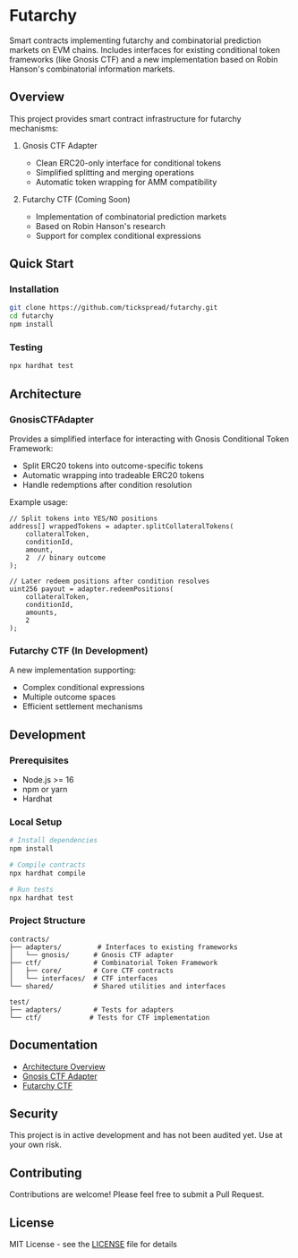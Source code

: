 # Futarchy

Smart contracts implementing futarchy and combinatorial prediction markets on EVM chains. Includes interfaces for existing conditional token frameworks (like Gnosis CTF) and a new implementation based on Robin Hanson's combinatorial information markets.

## Overview

This project provides smart contract infrastructure for futarchy mechanisms:

1. Gnosis CTF Adapter
   - Clean ERC20-only interface for conditional tokens
   - Simplified splitting and merging operations
   - Automatic token wrapping for AMM compatibility

2. Futarchy CTF (Coming Soon)
   - Implementation of combinatorial prediction markets
   - Based on Robin Hanson's research
   - Support for complex conditional expressions

## Quick Start

### Installation
```bash
git clone https://github.com/tickspread/futarchy.git
cd futarchy
npm install
```

### Testing
```bash
npx hardhat test
```

## Architecture

### GnosisCTFAdapter
Provides a simplified interface for interacting with Gnosis Conditional Token Framework:
- Split ERC20 tokens into outcome-specific tokens
- Automatic wrapping into tradeable ERC20 tokens
- Handle redemptions after condition resolution

Example usage:
```solidity
// Split tokens into YES/NO positions
address[] wrappedTokens = adapter.splitCollateralTokens(
    collateralToken,
    conditionId,
    amount,
    2  // binary outcome
);

// Later redeem positions after condition resolves
uint256 payout = adapter.redeemPositions(
    collateralToken,
    conditionId,
    amounts,
    2
);
```

### Futarchy CTF (In Development)
A new implementation supporting:
- Complex conditional expressions
- Multiple outcome spaces
- Efficient settlement mechanisms

## Development

### Prerequisites
- Node.js >= 16
- npm or yarn
- Hardhat

### Local Setup
```bash
# Install dependencies
npm install

# Compile contracts
npx hardhat compile

# Run tests
npx hardhat test
```

### Project Structure
```
contracts/
├── adapters/         # Interfaces to existing frameworks
│   └── gnosis/      # Gnosis CTF adapter
├── ctf/             # Combinatorial Token Framework
│   ├── core/        # Core CTF contracts
│   └── interfaces/  # CTF interfaces
└── shared/          # Shared utilities and interfaces

test/
├── adapters/        # Tests for adapters
└── ctf/            # Tests for CTF implementation
```

## Documentation

- [Architecture Overview](docs/architecture/README.md)
- [Gnosis CTF Adapter](docs/gnosis-adapter/README.md)
- [Futarchy CTF](docs/futarchy-ctf/README.md)

## Security

This project is in active development and has not been audited yet. Use at your own risk.

## Contributing

Contributions are welcome! Please feel free to submit a Pull Request.

## License

MIT License - see the [LICENSE](LICENSE) file for details

